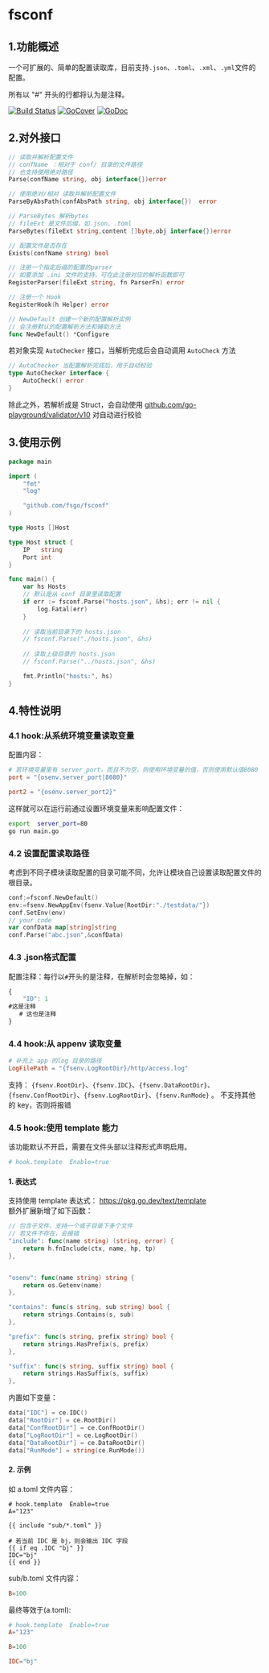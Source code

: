 # fsconf
## 1.功能概述
一个可扩展的、简单的配置读取库，目前支持`.json`、`.toml`、`.xml`、`.yml`文件的配置。  

所有以 "#" 开头的行都将认为是注释。


[![Build Status](https://travis-ci.org/fsgo/fsconf.png?branch=master)](https://travis-ci.org/fsgo/fsconf)
[![GoCover](https://gocover.io/_badge/github.com/fsgo/fsconf)](https://gocover.io/github.com/fsgo/fsconf)
[![GoDoc](https://godoc.org/github.com/fsgo/fsconf?status.svg)](https://godoc.org/github.com/fsgo/fsconf)


## 2.对外接口
```go
// 读取并解析配置文件
// confName ：相对于 conf/ 目录的文件路径
// 也支持使用绝对路径
Parse(confName string, obj interface{})error

// 使用绝对/相对 读取并解析配置文件
ParseByAbsPath(confAbsPath string, obj interface{})  error

// ParseBytes 解析bytes
// fileExt 是文件后缀，如.json、.toml
ParseBytes(fileExt string,content []byte,obj interface{})error

// 配置文件是否存在
Exists(confName string) bool

// 注册一个指定后缀的配置的parser
// 如要添加 .ini 文件的支持，可在此注册对应的解析函数即可
RegisterParser(fileExt string, fn ParserFn) error

// 注册一个 Hook
RegisterHook(h Helper) error
```

```go
// NewDefault 创建一个新的配置解析实例
// 会注册默认的配置解析方法和辅助方法
func NewDefault() *Configure 
```

若对象实现 `AutoChecker` 接口，当解析完成后会自动调用 `AutoCheck` 方法
```go
// AutoChecker 当配置解析完成后，用于自动校验
type AutoChecker interface {
	AutoCheck() error
}
```

除此之外，若解析成是 Struct，会自动使用 [github.com/go-playground/validator/v10](https://github.com/go-playground/validator)
对自动进行校验

## 3.使用示例

```go
package main

import (
	"fmt"
	"log"

	"github.com/fsgo/fsconf"
)

type Hosts []Host

type Host struct {
	IP   string
	Port int
}

func main() {
	var hs Hosts
    // 默认是从 conf 目录里读取配置
	if err := fsconf.Parse("hosts.json", &hs); err != nil {
		log.Fatal(err)
	}
	
	// 读取当前目录下的 hosts.json
	// fsconf.Parse("./hosts.json", &hs)
	
	// 读取上级目录的 hosts.json
	// fsconf.Parse("../hosts.json", &hs)

	fmt.Println("hosts:", hs)
}

```

## 4.特性说明

###  4.1 hook:从系统环境变量读取变量
配置内容：
```toml
# 若环境变量里有 server_port，而且不为空，则使用环境变量的值，否则使用默认值8080
port = "{osenv.server_port|8080}"

port2 = "{osenv.server_port2}"
```
这样就可以在运行前通过设置环境变量来影响配置文件：
```bash
export  server_port=80
go run main.go
```

### 4.2 设置配置读取路径
考虑到不同子模块读取配置的目录可能不同，允许让模块自己设置读取配置文件的根目录。
```go
conf:=fsconf.NewDefault()
env:=fsenv.NewAppEnv(fsenv.Value{RootDir:"./testdata/"})
conf.SetEnv(env)
// your code
var confData map[string]string
conf.Parse("abc.json",&confData)
```

### 4.3 .json格式配置
配置注释：每行以`#`开头的是注释，在解析时会忽略掉，如：
```javascript
{
    "ID": 1
#这是注释
   # 这也是注释
}
```


###  4.4 hook:从 appenv 读取变量
```toml
# 补充上 app 的log 目录的路径
LogFilePath = "{fsenv.LogRootDir}/http/access.log"
```

支持：
`{fsenv.RootDir}`、`{fsenv.IDC}`、`{fsenv.DataRootDir}`、
`{fsenv.ConfRootDir}`、`{fsenv.LogRootDir}`、`{fsenv.RunMode}` 。
不支持其他的 key，否则将报错

###  4.5 hook:使用 template 能力
该功能默认不开启，需要在文件头部以注释形式声明启用。
```toml
# hook.template  Enable=true
```


#### 1. 表达式
支持使用 template 表达式： https://pkg.go.dev/text/template  
额外扩展新增了如下函数：
```go
// 包含子文件，支持一个或子目录下多个文件
// 若文件不存在，会报错
"include": func(name string) (string, error) {
    return h.fnInclude(ctx, name, hp, tp)
},


"osenv": func(name string) string {
    return os.Getenv(name)
},

"contains": func(s string, sub string) bool {
    return strings.Contains(s, sub)
},

"prefix": func(s string, prefix string) bool {
    return strings.HasPrefix(s, prefix)
},

"suffix": func(s string, suffix string) bool {
    return strings.HasSuffix(s, suffix)
},
```

内置如下变量：
```go
data["IDC"] = ce.IDC()
data["RootDir"] = ce.RootDir()
data["ConfRootDir"] = ce.ConfRootDir()
data["LogRootDir"] = ce.LogRootDir()
data["DataRootDir"] = ce.DataRootDir()
data["RunMode"] = string(ce.RunMode())
```

#### 2. 示例
如 a.toml 文件内容：
```
# hook.template  Enable=true
A="123"

{{ include "sub/*.toml" }}

# 若当前 IDC 是 bj，则会输出 IDC 字段
{{ if eq .IDC "bj" }}
IDC="bj"
{{ end }}

```
sub/b.toml 文件内容：
```toml
B=100
```
最终等效于(a.toml):
```toml
# hook.template  Enable=true
A="123"

B=100

IDC="bj"
```
